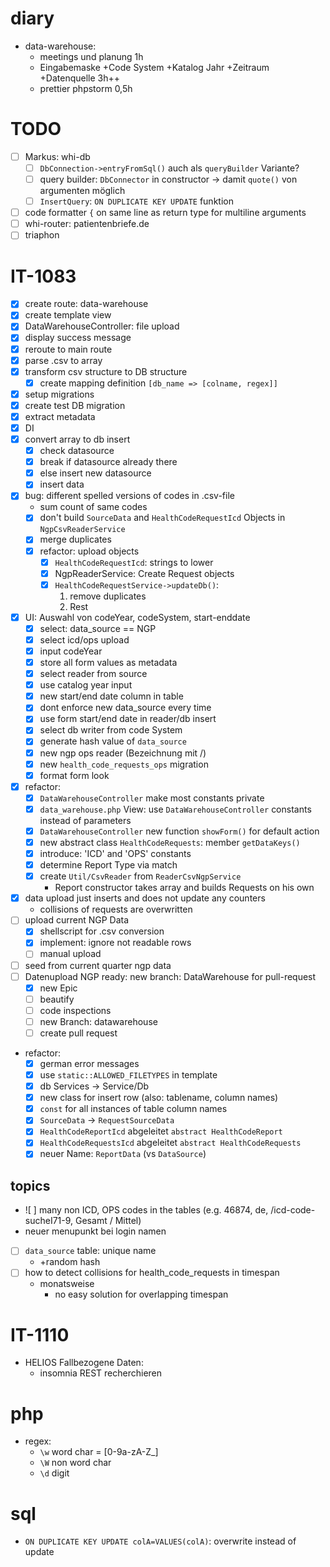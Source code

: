 # diary
- data-warehouse: 
  - meetings und planung 1h
  - Eingabemaske +Code System +Katalog Jahr +Zeitraum +Datenquelle 3h++
  - prettier phpstorm 0,5h

# TODO
- [ ] Markus: whi-db
  - [ ] `DbConnection->entryFromSql()` auch als `queryBuilder` Variante? 
  - [ ] query builder: `DbConnector` in constructor -> damit `quote()` von argumenten möglich
  - [ ] `InsertQuery`: `ON DUPLICATE KEY UPDATE` funktion
- [ ] code formatter `{` on same line as return type for multiline arguments
- [ ] whi-router: patientenbriefe.de
- [ ] triaphon

# IT-1083
- [X] create route: data-warehouse
- [X] create template view
- [X] DataWarehouseController: file upload
- [X] display success message
- [X] reroute to main route
- [X] parse .csv to array
- [X] transform csv structure to DB structure
  - [X] create mapping definition `[db_name => [colname, regex]]`
- [X] setup migrations
- [X] create test DB migration
- [X] extract metadata
- [X] DI
- [X] convert array to db insert 
  - [X] check datasource
  - [X] break if datasource already there
  - [X] else insert new datasource
  - [X] insert data
- [X] bug: different spelled versions of codes in .csv-file
  - sum count of same codes 
  - [X] don't build `SourceData` and `HealthCodeRequestIcd` Objects in `NgpCsvReaderService`
  - [X] merge duplicates
  - [X] refactor: upload objects
    - [X] `HealthCodeRequestIcd`: strings to lower
    - [X] NgpReaderService: Create Request objects
    - [X] `HealthCodeRequestService->updateDb()`: 
      1. remove duplicates
      2. Rest
- [X] UI: Auswahl von codeYear, codeSystem, start-enddate
  - [X] select: data_source == NGP
  - [X] select icd/ops upload
  - [X] input codeYear
  - [X] store all form values as metadata
  - [X] select reader from source
  - [X] use catalog year input
  - [X] new start/end date column in table
  - [X] dont enforce new data_source every time
  - [X] use form start/end date in reader/db insert
  - [X] select db writer from code System
  - [X] generate hash value of `data_source`
  - [X] new ngp ops reader (Bezeichnung mit /)
  - [X] new `health_code_requests_ops` migration
  - [X] format form look
- [X] refactor:
  - [X] `DataWarehouseController` make most constants private
  - [X] `data_warehouse.php` View: use `DataWarehouseController` constants instead of parameters
  - [X] `DataWarehouseController` new function `showForm()` for default action
  - [X] new abstract class `HealthCodeRequests`: member `getDataKeys()`
  - [X] introduce: 'ICD' and 'OPS' constants
  - [X] determine Report Type via match
  - [X] create `Util/CsvReader` from `ReaderCsvNgpService`
    - Report constructor takes array and builds Requests on his own
- [X] data upload just inserts and does not update any counters
  - collisions of requests are overwritten
- [ ] upload current NGP Data
  - [X] shellscript for .csv conversion
  - [X] implement: ignore not readable rows
  - [ ] manual upload
- [ ] seed from current quarter ngp data
- [ ] Datenupload NGP ready: new branch: DataWarehouse for pull-request
  - [X] new Epic
  - [ ] beautify
  - [ ] code inspections
  - [ ] new Branch: datawarehouse
  - [ ] create pull request

- refactor:
  - [X] german error messages
  - [X] use `static::ALLOWED_FILETYPES` in template
  - [X] db Services -> Service/Db
  - [X] new class for insert row (also: tablename, column names)
  - [X] `const` for all instances of table column names
  - [X] `SourceData` -> `RequestSourceData`
  - [X] `HealthCodeReportIcd` abgeleitet `abstract HealthCodeReport`
  - [X] `HealthCodeRequestsIcd` abgeleitet `abstract HealthCodeRequests`
  - [X] neuer Name: `ReportData` (vs `DataSource`)

## topics
- ![ ] many non ICD, OPS codes in the tables (e.g. 46874, de, /icd-code-sucheI71-9, Gesamt / Mittel)
- neuer menupunkt bei login namen
- [ ] `data_source` table: unique name
  - +random hash
- [ ] how to detect collisions for health_code_requests in timespan
  - monatsweise
    - no easy solution for overlapping timespan

# IT-1110
- HELIOS Fallbezogene Daten:
  - insomnia REST recherchieren

# php
- regex: 
  - `\w` word char = [0-9a-zA-Z_]
  - `\W` non word char
  - `\d` digit

# sql
- `ON DUPLICATE KEY UPDATE colA=VALUES(colA)`: overwrite instead of update
